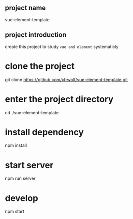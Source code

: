 ## project name
vue-element-template

## project introduction
create this project to study ```vue and element``` systematicly

# clone the project
git clone https://github.com/xl-wolf/vue-element-template.git

# enter the project directory
cd ./vue-element-template

# install dependency
npm install

# start server 
npm run server
# develop
npm start

